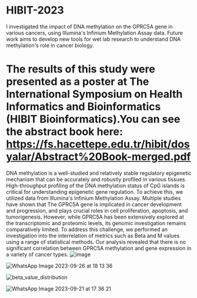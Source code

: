# HIBIT-2023

I investigated the impact of DNA methylation on the GPRC5A gene in various cancers, using Illumina's Infinium Methylation Assay data. Future work aims to develop new tools for wet lab research to understand DNA methylation's role in cancer biology.

# The results of this study were presented as a poster at The International Symposium on Health Informatics and Bioinformatics (HIBIT Bioinformatics).You can see the abstract book here: https://fs.hacettepe.edu.tr/hibit/dosyalar/Abstract%20Book-merged.pdf


DNA methylation is a well-studied and relatively stable regulatory epigenetic mechanism that can be accurately and robustly profiled in various tissues. High-throughput profiling of the DNA methylation status of CpG islands is critical for understanding epigenetic gene regulation. To achieve this, we utilized data from Illumina's Infinium Methylation Assay. Multiple studies have shown that The GPRC5A gene is implicated in cancer development and progression, and plays crucial roles in cell proliferation, apoptosis, and tumorigenesis. However, while GPRC5A has been extensively explored at the transcriptomic and proteomic levels, its genomic investigation remains comparatively limited. To address this challenge, we performed an investigation into the interrelation of metrics such as Beta and M values using a range of statistical methods. Our analysis revealed that there is no significant correlation between GPRC5A methylation and gene expression in a variety of cancer types. 
![image](https://github.com/melikeguler99/H-B-T-23/assets/121449569/cbef241a-bfe9-4f74-8691-7a9dd1893379)


![WhatsApp Image 2023-09-26 at 18 13 36](https://github.com/melikeguler99/H-B-T-23/assets/121449569/e0da88ba-e464-4a3b-81d7-3de429c77aa8)

![beta_value_distribution](https://github.com/melikeguler99/H-B-T-23/assets/121449569/2a5e22ea-3dd0-433f-8fdb-2cd8dd4944c3)

![WhatsApp Image 2023-09-21 at 17 36 21](https://github.com/melikeguler99/H-B-T-23/assets/121449569/35a4e52b-e405-46ab-b08c-65677582236c)

